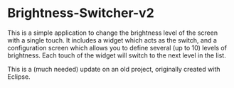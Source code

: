# Brightness-Switcher-v2

This is a simple application to change the brightness level of the screen with a single touch. It includes a widget which acts as the switch, and a configuration screen which allows you to define several (up to 10) levels of brightness. Each touch of the widget will switch to the next level in the list.

This is a (much needed) update on an old project, originally created with Eclipse.
